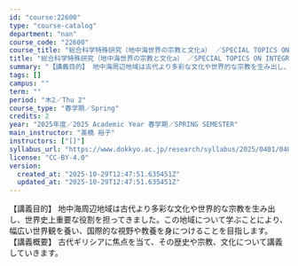```yaml
---
id: "course:22600"
type: "course-catalog"
department: "nan"
course_code: "22600"
course_title: "総合科学特殊研究（地中海世界の宗教と文化a） ／SPECIAL TOPICS ON INTEGRATED ARTS AND SCIENCES: RELIGION AND CULTURE IN THE MEDITERRANEAN REGION (a)"
title: "総合科学特殊研究（地中海世界の宗教と文化a） ／SPECIAL TOPICS ON INTEGRATED ARTS AND SCIENCES: RELIGION AND CULTURE IN THE MEDITERRANEAN REGION (a)"
summary: "【講義目的】 地中海周辺地域は古代より多彩な文化や世界的な宗教を生み出し、世界史上重要な役割を担ってきました。この地域について学ぶことにより、幅広い世界観を養い、国際的な視野や教養を身につけることを目指します。 【講義概要】 古代ギリシアに…"
tags: []
campus: ""
term: ""
period: "木2／Thu 2"
course_type: "春学期／Spring"
credits: 2
year: "2025年度／2025 Academic Year 春学期／SPRING SEMESTER"
main_instructor: "髙橋 裕子"
instructors: ["[]"]
syllabus_url: "https://www.dokkyo.ac.jp/research/syllabus/2025/0401/0401_22600_ja_JP.html"
license: "CC-BY-4.0"
version:
  created_at: "2025-10-29T12:47:51.635451Z"
  updated_at: "2025-10-29T12:47:51.635451Z"
---
```

【講義目的】 地中海周辺地域は古代より多彩な文化や世界的な宗教を生み出し、世界史上重要な役割を担ってきました。この地域について学ぶことにより、幅広い世界観を養い、国際的な視野や教養を身につけることを目指します。 【講義概要】 古代ギリシアに焦点を当て、その歴史や宗教、文化について講義していきます。
